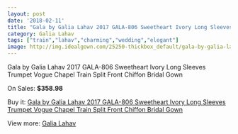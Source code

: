 ```yaml
---
layout: post
date: '2018-02-11'
title: "Gala by Galia Lahav 2017 GALA-806 Sweetheart Ivory Long Sleeves Trumpet Vogue Chapel Train Split Front Chiffon Bridal Gown"
category: Galia Lahav
tags: ["train","lahav","charming","wedding","elegant"]
image: http://img.idealgown.com/25250-thickbox_default/gala-by-galia-lahav-2017-gala-806-sweetheart-ivory-long-sleeves-trumpet-vogue-chapel-train-split-front-chiffon-bridal-gown.jpg
---
```

Gala by Galia Lahav 2017 GALA-806 Sweetheart Ivory Long Sleeves Trumpet Vogue Chapel Train Split Front Chiffon Bridal Gown

On Sales: **$358.98**
<a href="https://www.idealgown.com/en/galia-lahav/9910-gala-by-galia-lahav-2017-gala-806-sweetheart-ivory-long-sleeves-trumpet-vogue-chapel-train-split-front-chiffon-bridal-gown.html"><amp-img layout="responsive" width="600" height="600" src="//img.idealgown.com/25250-thickbox_default/gala-by-galia-lahav-2017-gala-806-sweetheart-ivory-long-sleeves-trumpet-vogue-chapel-train-split-front-chiffon-bridal-gown.jpg" alt="Gala by Galia Lahav 2017 GALA-806 Sweetheart Ivory Long Sleeves Trumpet Vogue Chapel Train Split Front Chiffon Bridal Gown 0" /></a>
<a href="https://www.idealgown.com/en/galia-lahav/9910-gala-by-galia-lahav-2017-gala-806-sweetheart-ivory-long-sleeves-trumpet-vogue-chapel-train-split-front-chiffon-bridal-gown.html"><amp-img layout="responsive" width="600" height="600" src="//img.idealgown.com/25252-thickbox_default/gala-by-galia-lahav-2017-gala-806-sweetheart-ivory-long-sleeves-trumpet-vogue-chapel-train-split-front-chiffon-bridal-gown.jpg" alt="Gala by Galia Lahav 2017 GALA-806 Sweetheart Ivory Long Sleeves Trumpet Vogue Chapel Train Split Front Chiffon Bridal Gown 1" /></a>
<a href="https://www.idealgown.com/en/galia-lahav/9910-gala-by-galia-lahav-2017-gala-806-sweetheart-ivory-long-sleeves-trumpet-vogue-chapel-train-split-front-chiffon-bridal-gown.html"><amp-img layout="responsive" width="600" height="600" src="//img.idealgown.com/25251-thickbox_default/gala-by-galia-lahav-2017-gala-806-sweetheart-ivory-long-sleeves-trumpet-vogue-chapel-train-split-front-chiffon-bridal-gown.jpg" alt="Gala by Galia Lahav 2017 GALA-806 Sweetheart Ivory Long Sleeves Trumpet Vogue Chapel Train Split Front Chiffon Bridal Gown 2" /></a>

Buy it: [Gala by Galia Lahav 2017 GALA-806 Sweetheart Ivory Long Sleeves Trumpet Vogue Chapel Train Split Front Chiffon Bridal Gown](https://www.idealgown.com/en/galia-lahav/9910-gala-by-galia-lahav-2017-gala-806-sweetheart-ivory-long-sleeves-trumpet-vogue-chapel-train-split-front-chiffon-bridal-gown.html "Gala by Galia Lahav 2017 GALA-806 Sweetheart Ivory Long Sleeves Trumpet Vogue Chapel Train Split Front Chiffon Bridal Gown")

View more: [Galia Lahav](https://www.idealgown.com/en/114-galia-lahav "Galia Lahav")